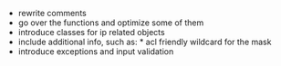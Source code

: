 - rewrite comments
- go over the functions and optimize some of them
- introduce classes for ip related objects
- include additional info, such as:
        * acl friendly wildcard for the mask
- introduce exceptions and input validation